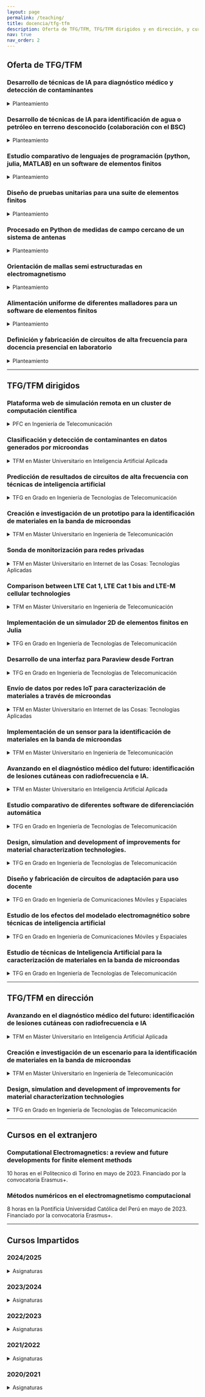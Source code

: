 ```yaml
---
layout: page
permalink: /teaching/
title: docencia/tfg-tfm
description: Oferta de TFG/TFM, TFG/TFM dirigidos y en dirección, y cursos impartidos.
nav: true
nav_order: 2
---
```


## Oferta de TFG/TFM

### Desarrollo de técnicas de IA para diagnóstico médico y detección de contaminantes

<details>
<summary>Planteamiento</summary>
<br>
Las técnicas de Inteligencia Artificial (IA) han conseguido que problemas anteriormente irresolubles sean afrontables a día de hoy. Uno de ellos es la estimación de propiedades dieléctricas de materiales no homogéneos a partir de medidas de antena o de sensores.
<br>
En esta temática hay varias opciones disponibles (regularización del problema, fabricación de dispositivos HW, definición de parámetros de modelos de aprendizaje máquina) en función del perfil del interesado.
<br>
<br>
</details>

### Desarrollo de técnicas de IA para identificación de agua o petróleo en terreno desconocido (colaboración con el BSC)

<details>
<summary>Planteamiento</summary>
<br>
Las técnicas de Inteligencia Artificial (IA) han conseguido que problemas anteriormente irresolubles sean afrontables a día de hoy. Uno de ellos es la identificación de reservorios (compuestos por agua, petróleo o gas, por ejemplo) a partir de medidas de antena o de sensores a muy baja frecuencia.
<br>
Fundamentalmente, hay que tratar con el etiquetado de problemas a correr en HPC y el entrenamiento de clasificadores (basados en árboles de decisión o en redes neuronales) en infraestructuras del BSC.
<br><br>
</details>

### Estudio comparativo de lenguajes de programación (python, julia, MATLAB) en un software de elementos finitos

<details>
<summary>Planteamiento</summary>
<br>
El mundo de la programación científica es muy cambiante y cada cierto tiempo salen nuevos actores que dicen que son los más rápidos, o los más eficientes.
<br>
Python lleva muchos años clamando ser el killer language de todos los lenguajes "user-friendly" o fáciles de programar, aunque sus prestaciones no parecen ser muy elevadas. MATLAB es un lenguaje que ha mejorado mucho en los últimos años, especialmente su paradigma de orientación a objetos. Finalmente, julia, con su multiple dispatch, insiste en ser igual de rápido que versiones compiladas (C, Fortran) pero más fácil de aprender.
<br>
El objetivo del TFG es correr una serie de problemas o rutinas y establecer cuál es el mejor para una aplicación de elementos finitos. Para ello, el alumno no empezaría de cero sino que ya hay algunas rutinas programadas en MATLAB que habría que comparar con los nuevos códigos desarrollados.
<br><br>
</details>

### Diseño de pruebas unitarias para una suite de elementos finitos

<details>
<summary>Planteamiento</summary>
<br>
Es muy importante que la programación de nuevas funcionalidades en una librería de software sea retrocompatible: esto es,
que no se pierdan anteriores características por incorporar unas nuevas. Esto es especialmente crítico a la hora de
trabajar en equipo, ya que el trabajo de cada miembro del equipo afecta al de los demás.
<br>
En este proyecto se propone la integración de pruebas unitarias por medio de un gestor de cambios (git) de forma que,
para que se incorporen cambios a una determinada versión de software, sea necesario que se pasen una serie de pruebas
unitarias. Se sugiere experimentar con *GitHub Actions*.
<br>
En función del perfil del alumno se trabajará con diferentes lenguajes de programación, aunque preferiblemente se
usará Fortran, MATLAB, Python o Julia.
<br><br>
</details>

### Procesado en Python de medidas de campo cercano de un sistema de antenas

<details>
<summary>Planteamiento</summary>
<br>
Python se ha erigido en los últimos tiempos como uno de los abanderados del Big Data. Permite trabajar de forma mucho más intuitiva y sencilla con muchos agregados de datos gracias a las librerías panda y NumPy.
<br>
En la actualidad, se dispone de un software "legacy" escrito en Octave que genera unas hojas de Excel que posteriormente se procesan para generar un informe Word. Se busca automatizar todos estos pasos por medio de Python de forma que parsee los ficheros originales (ficheros en texto de 1 GB), lo transforme a un DataFrame y llame a las diferentes librerías (o se reprogramen, en función de la viabilidad del proyecto).
<br><br>
</details>

### Orientación de mallas semi estructuradas en electromagnetismo

<details>
<summary>Planteamiento</summary>
<br>
Para un software de elementos finitos, la orientación de las diferentes aristas de los elementos es clave para hacer el ensamblado de las matrices que surgen al resolver un problema de electromagnetismo. Está demostrado que para geometrías suaves o estructuradas existe una orientación global posible de las aristas que facilita mucho el proceso de ensamblado para hexaedros.
<br>
En este proyecto, el alumno tendrá disponible un código de MATLAB que orienta prismas triangulares de forma satisfactoria en la mayoría de las veces. Se busca optimizar este algoritmo (probablemente con teoría de grafos) para hacerlo más rápido y que funcione en todas las ocasiones. El código se realizará en MATLAB.
<br><br>
</details>

### Alimentación uniforme de diferentes malladores para un software de elementos finitos

<details>
<summary>Planteamiento</summary>
<br>
Un problema electromagnético necesita ser mallado para poder resolverlo de forma aproximada con el método de los elementos finitos. Hay múltiples alternativas en la comunidad científica para llevar a cabo esto: `gmsh`, `CubIt`, `GiD`...
<br>
La idea es desarrollar una librería que coja los diferentes elementos (tanto 2D como 3D) y los alimente con un determinado formato a una librería ya existente en MATLAB de elementos finitos. Hay un prototipo ya desarrollado que habría que unificar y expandir a otros malladores para mejorar el número de problemas que se pueden resolver en la librería.
<br><br>
</details>

### Definición y fabricación de circuitos de alta frecuencia para docencia presencial en laboratorio

<details>
<summary>Planteamiento</summary>
<br>
En este proyecto se busca identificar y fabricar diferentes circuitos de alta frecuencia (adaptadores de impedancia, acopladores híbridos, diplexores...) para su posterior identificación en el laboratorio con equipos de medida.
<br><br>
</details>

***

## TFG/TFM dirigidos

### Plataforma web de simulación remota en un cluster de computación científica

<details>
<summary>PFC en Ingeniería de Telecomunicación</summary>
<br>
Cristina García Muñoz, octubre 2014. 
<br>
Publicación en URSI 2013. 
<br>
Calificación: SOBRESALIENTE 10 (matrícula de honor).
<br><br>
</details>

### Clasificación y detección de contaminantes en datos generados por microondas

<details>
<summary>TFM en Máster Universitario en Inteligencia Artificial Aplicada </summary>
<br>
César Turienzo Forcada, julio 2023. 
<br>
Publicación en URSI 2023. 
<br>
Calificación: SOBRESALIENTE 10 (nominado matrícula de honor).
<br><br>
</details>

### Predicción de resultados de circuitos de alta frecuencia con técnicas de inteligencia artificial

<details>
<summary>TFG en Grado en Ingeniería de Tecnologías de Telecomunicación</summary>
<br>
Antonio Rueda Escalona, julio 2023. 
<br>
Publicación en URSI 2023. 
<br>
Calificación: SOBRESALIENTE 10 (matrícula de honor).
<br><br>
</details>

### Creación e investigación de un prototipo para la identificación de materiales en la banda de microondas

<details>
<summary>TFM en Máster Universitario en Ingeniería de Telecomunicación </summary>
<br>
Pablo Iglesias García, septiembre 2023. 
<br>
Calificación: SOBRESALIENTE 9.1
<br><br>
</details>

### Sonda de monitorización para redes privadas

<details>
<summary>TFM en Máster Universitario en Internet de las Cosas: Tecnologías Aplicadas </summary>
<br>
Marta López Izquierdo, marzo 2024. 
<br>
Calificación: SOBRESALIENTE 10 (nominado matrícula de honor).
<br><br>
</details>

### Comparison between LTE Cat 1, LTE Cat 1 bis and LTE-M cellular technologies

<details>
<summary>TFM en Máster Universitario en Ingeniería de Telecomunicación </summary>
<br>
Marta López Izquierdo, marzo 2024. 
<br>
Calificación: SOBRESALIENTE 9.5
<br><br>
</details>

### Implementación de un simulador 2D de elementos finitos en Julia

<details>
<summary>TFG en Grado en Ingeniería de Tecnologías de Telecomunicación </summary>
<br>
Mario Núñez Domínguez, marzo 2024. 
<br>
Publicación en URSI 2024. 
<br>
Calificación: SOBRESALIENTE 9.3
<br><br>
</details>

### Desarrollo de una interfaz para Paraview desde Fortran

<details>
<summary>TFG en Grado en Ingeniería de Tecnologías de Telecomunicación </summary>
<br>
Macarena Fernández Rodríguez, marzo 2024. 
<br>
Calificación: SOBRESALIENTE 10 (nominada matrícula de honor).
<br><br>
</details>

### Envío de datos por redes IoT para caracterización de materiales a través de microondas

<details>
<summary>TFM en Máster Universitario en Internet de las Cosas: Tecnologías Aplicadas </summary>
<br>
Pablo Iglesias García, septiembre 2024. 
<br>
Calificación: NOTABLE 8.8
<br><br>
</details>

### Implementación de un sensor para la identificación de materiales en la banda de microondas

<details>
<summary>TFM en Máster Universitario en Ingeniería de Telecomunicación </summary>
<br>
Antonio Javier Ruiz Cascales, septiembre 2024. 
<br>
Calificación: NOTABLE 7.0
<br><br>
</details>

### Avanzando en el diagnóstico médico del futuro: identificación de lesiones cutáneas con radiofrecuencia e IA.

<details>
<summary>TFM en Máster Universitario en Inteligencia Artificial Aplicada </summary>
<br>
Fernando Martín San Bruno, septiembre 2024. 
<br>
Calificación: SOBRESALIENTE 9.4
<br><br>
</details>

### Estudio comparativo de diferentes software de diferenciación automática

<details>
<summary>TFG en Grado en Ingeniería de Tecnologías de Telecomunicación </summary>
<br>
Alberto López de Lerma del Olmo, septiembre 2024. 
<br>
Calificación: .
<br><br>
</details>

### Design, simulation and development of improvements for material characterization technologies.

<details>
<summary>TFG en Grado en Ingeniería de Tecnologías de Telecomunicación </summary>
<br>
Carlos de Quinto Cáceres, septiembre 2024. 
<br>
Calificación: .
<br><br>
</details>

### Diseño y fabricación de circuitos de adaptación para uso docente

<details>
<summary>TFG en Grado en Ingeniería de Comunicaciones Móviles y Espaciales </summary>
<br>
Luis María Casla Gárate, febrero 2025. 
<br>
Calificación: .
<br><br>
</details>

### Estudio de los efectos del modelado electromagnético sobre técnicas de inteligencia artificial

<details>
<summary>TFG en Grado en Ingeniería de Comunicaciones Móviles y Espaciales </summary>
<br>
Lucía Diéguez González, febrero 2025. 
<br>
Calificación: .
<br><br>
</details>

### Estudio de técnicas de Inteligencia Artificial para la caracterización de materiales en la banda de microondas

<details>
<summary>TFG en Grado en Ingeniería de Tecnologías de Telecomunicación </summary>
<br>
Alejandro Fernández-Vegue García-Caro, febrero 2025. 
<br>
Calificación: .
<br><br>
</details>

***

## TFG/TFM en dirección

### Avanzando en el diagnóstico médico del futuro: identificación de lesiones cutáneas con radiofrecuencia e IA

<details>
<summary>TFM en Máster Universitario en Inteligencia Artificial Aplicada </summary>
<br>
Fernando Martín San Bruno, 2024. 
<br>
Defensa prevista en julio de 2024.
<br><br>
</details>

### Creación e investigación de un escenario para la identificación de materiales en la banda de microondas

<details>
<summary>TFM en Máster Universitario en Ingeniería de Telecomunicación </summary>
<br>
Antonio Javier Cascales, 2024. 
<br>
Defensa prevista en febrero de 2024.
<br><br>
</details>

### Design, simulation and development of improvements for material characterization technologies

<details>
<summary>TFG en Grado en Ingeniería de Tecnologías de Telecomunicación </summary>
<br>
Carlos de Quinto Cáceres, 2024. 
<br>
Defensa prevista en julio de 2024.
<br><br>
</details>

***

## Cursos en el extranjero

### Computational Electromagnetics: a review and future developments for finite element methods
10 horas en el Politecnico di Torino en mayo de 2023. Financiado por la convocatoria Erasmus+.

### Métodos numéricos en el electromagnetismo computacional
8 horas en la Pontificia Universidad Católica del Perú en mayo de 2023. Financiado por la convocatoria Erasmus+.

***

## Cursos Impartidos

### 2024/2025

<details>
<summary>Asignaturas</summary>
<br>
<h4> Campos Electromagnéticos </h4> 
<h5> Grado en Ingeniería de Tecnologías de Telecomunicación. </h5>
Coordinador, profesor de grupo reducido y prácticas.
<br><br>
<h5> Grado en Ingeniería de Comunicaciones Móviles y Espacio. </h5>
Coordinador, profesor de grupo reducido.
<br><br>
<h4> Tecnologías de Alta Frecuencia </h4> 
<h5> Grado en Ingeniería de Tecnologías de Telecomunicación. </h5>
Profesor de grupo reducido.
<br><br>
<h4> Dispositivos inalámbricos en IoT </h4> 
<h5> Máster Universitario en Internet de las Cosas:  Tecnologías Aplicadas. </h5>
Coordinador, profesor de teoría y de prácticas.
<br><br>
<h4> Prácticas en empresa </h4> 
<h5> Máster Universitario en Internet de las Cosas:  Tecnologías Aplicadas. </h5>
Coordinador.
<br><br>
<h4> Fundamentals on computational electromagnetism applied to communications I </h4>
<h5> Máster Universitario en Tecnología Avanzada de  Comunicaciones. </h5>
Profesor de teoría.
<br><br><br><br>
</details>

### 2023/2024

<details>
<summary>Asignaturas</summary>
<br>
<h4> Campos Electromagnéticos </h4> 
<h5> Grado en Ingeniería de Tecnologías de Telecomunicación. </h5>
Coordinador, profesor de grupo reducido y prácticas.
<br><br>
<h5> Grado en Ingeniería de Comunicaciones Móviles y Espacio. </h5>
Coordinador, profesor de grupo reducido.
<br><br>
<h4> Tecnologías de Alta Frecuencia </h4> 
<h5> Grado en Ingeniería de Tecnologías de Telecomunicación. </h5>
Profesor de grupo reducido.
<br><br>
<h4> Dispositivos inalámbricos en IoT </h4> 
<h5> Máster Universitario en Internet de las Cosas:  Tecnologías Aplicadas. </h5>
Coordinador, profesor de teoría y de prácticas.
<br><br>
<h4> Fundamentals on computational electromagnetism applied to communications I </h4>
<h5> Máster Universitario en Tecnología Avanzada de  Comunicaciones. </h5>
Profesor de teoría.
<br><br><br><br>
</details>

### 2022/2023

<details>
<summary>Asignaturas</summary>
<br>
<h4> Subsistemas de Radiofrecuencia y Antenas </h4>
<h5> Máster Universitario en Ingeniería de Telecomunicación</h5>
Profesor de repaso.
<br><br>
<h4> Campos Electromagnéticos </h4> 
<h5> Grado en Ingeniería de Tecnologías de Telecomunicación. </h5>
Profesor de grupo reducido.
<br><br>
<h5> Grado en Ingeniería de Comunicaciones Móviles y Espacio. </h5>
Coordinador, profesor de grupo reducido.
<br><br>
<h4> Tecnologías de Alta Frecuencia </h4> 
<h5> Grado en Ingeniería de Tecnologías de Telecomunicación. </h5>
Profesor de grupo reducido y responsable de prácticas.
<br><br>
<h4> Dispositivos inalámbricos en IoT </h4> 
<h5> Máster Universitario en Internet de las Cosas:  Tecnologías Aplicadas. </h5>
Coordinador, profesor de teoría y de prácticas.
<br><br>
<h4> Fundamentals on computational electromagnetism applied  to communications I </h4>
<h5> Máster Universitario en Tecnología Avanzada de  Comunicaciones. </h5>
Profesor de teoría.
<br><br><br><br>
</details>

### 2021/2022

<details>
<summary>Asignaturas</summary>
<br>
<h4> Subsistemas de Radiofrecuencia y Antenas </h4> 
<h5> Máster Universitario en Ingeniería de Telecomunicación </h5>
Profesor de repaso y responsable de prácticas.
<br><br>
<h4> Campos Electromagnéticos </h4> 
<h5> Grado en Ingeniería de Tecnologías de Telecomunicación. </h5>
Profesor de grupo reducido.
<br><br>
<h5> Grado en Ingeniería de Comunicaciones Móviles y Espacio. </h5>
Coordinador, profesor de grupo reducido.
<br><br>
<h4> Tecnologías de Alta Frecuencia </h4> 
<h5> Grado en Ingeniería de Tecnologías de Telecomunicación. </h5>
Profesor de grupo reducido y responsable de prácticas.
<br><br>
<h4> Dispositivos inalámbricos en IoT </h4> 
<h5> Máster Universitario en Internet de las Cosas:  Tecnologías Aplicadas. </h5>
Profesor de teoría y responsable de prácticas.
<br><br>
<h4> Fundamentals on computational electromagnetism applied  to communications I </h4>
<h5> Máster Universitario en Tecnología Avanzada de  Comunicaciones. </h5>
Profesor de teoría.
<br><br>
<h4> Fundamentals on computational electromagnetism applied  to communications II </h4>
<h5> Máster Universitario en Tecnología Avanzada de  Comunicaciones. </h5>
Profesor de teoría.
<br><br><br><br>
</details>

### 2020/2021

<details>
<summary>Asignaturas</summary>
<br>
<h4> Campos Electromagnéticos </h4> 
<h5> Grado en Ingeniería de Tecnologías de Telecomunicación. </h5>
Profesor de grupo reducido.
<br><br>
<h4> Tecnologías de Alta Frecuencia </h4> 
<h5> Grado en Ingeniería de Tecnologías de Telecomunicación. </h5>
Profesor de dos grupos reducidos y responsable de prácticas.
<br><br>
<h4> Dispositivos inalámbricos en IoT </h4> 
<h5> Máster Universitario en Internet de las Cosas:  Tecnologías Aplicadas. </h5>
Profesor de teoría y responsable de prácticas.
<br><br>
<h4> Fundamentals on computational electromagnetism applied  to communications I </h4>
<h5> Máster Universitario en Tecnología Avanzada de  Comunicaciones. </h5>
Profesor de teoría.
<br><br><br><br>
</details>